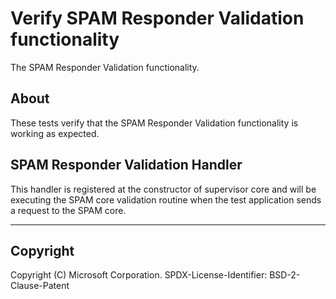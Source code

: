 # Verify SPAM Responder Validation functionality

The SPAM Responder Validation functionality.

## About

These tests verify that the SPAM Responder Validation functionality is working as expected.

## SPAM Responder Validation Handler

This handler is registered at the constructor of supervisor core and will be executing the SPAM core validation routine when the test application sends a request to the SPAM core.

---

## Copyright

Copyright (C) Microsoft Corporation.
SPDX-License-Identifier: BSD-2-Clause-Patent
